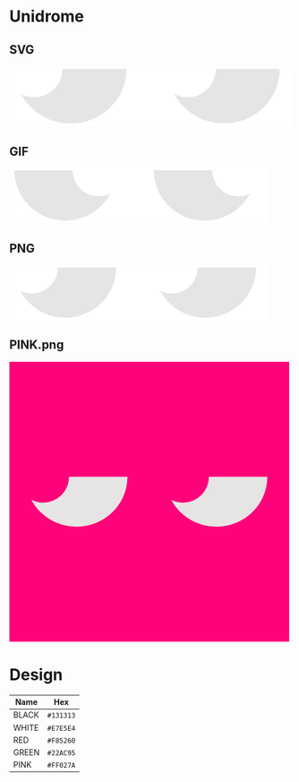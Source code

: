 # Unidrome

## SVG

  <img src="logo.svg" alt="Unidrome Logo" />

## GIF

  <img src="logo.gif" alt="Unidrome Logo" />

## PNG

  <img src="logo.png" alt="Unidrome Logo" />

## PINK.png

  <img src="pink.png" alt="Unidrome Logo" />

# Design

| Name  | Hex       |
| ----- | --------- |
| BLACK | `#131313` |
| WHITE | `#E7E5E4` |
| RED   | `#F85260` |
| GREEN | `#22AC95` |
| PINK  | `#FF027A` |
